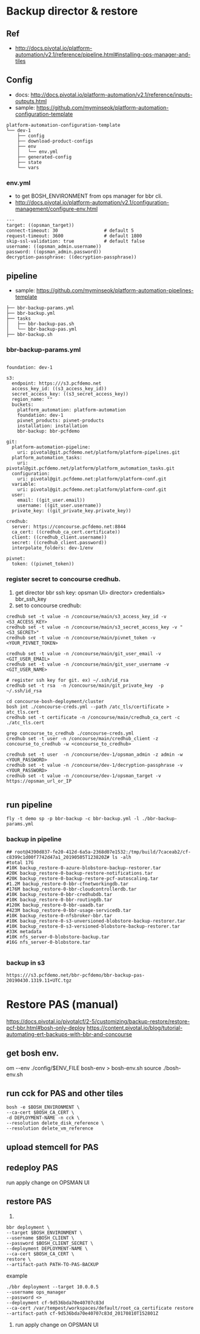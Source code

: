 # Backup director & restore

## Ref
- http://docs.pivotal.io/platform-automation/v2.1/reference/pipeline.html#installing-ops-manager-and-tiles


## Config
- docs: http://docs.pivotal.io/platform-automation/v2.1/reference/inputs-outputs.html
- sample: https://github.com/myminseok/platform-automation-configuration-template
```
platform-automation-configuration-template
└── dev-1
    ├── config
    ├── download-product-configs
    ├── env
    │   └── env.yml
    ├── generated-config
    ├── state
    └── vars

```

### env.yml
- to get BOSH_ENVIRONMENT from ops manager for bbr cli.
- http://docs.pivotal.io/platform-automation/v2.1/configuration-management/configure-env.html
```
---
target: ((opsman_target))
connect-timeout: 30                 # default 5
request-timeout: 3600               # default 1800
skip-ssl-validation: true           # default false
username: ((opsman_admin.username))
password: ((opsman_admin.password))
decryption-passphrase: ((decryption-passphrase))
```


## pipeline
- sample: https://github.com/myminseok/platform-automation-pipelines-template
```
├── bbr-backup-params.yml
├── bbr-backup.yml
├── tasks
│   ├── bbr-backup-pas.sh
│   └── bbr-backup-pas.yml
├── bbr-backup.sh
```

### bbr-backup-params.yml
```

foundation: dev-1

s3:
  endpoint: https:///s3.pcfdemo.net
  access_key_id: ((s3_access_key_id))
  secret_access_key: ((s3_secret_access_key))
  region_name: ""
  buckets:
    platform_automation: platform-automation
    foundation: dev-1
    pivnet_products: pivnet-products
    installation: installation
    bbr-backup: bbr-pcfdemo

git:
  platform-automation-pipeline:
    uri: pivotal@git.pcfdemo.net/platform/platform-pipelines.git
  platform_automation_tasks:
    uri: pivotal@git.pcfdemo.net/platform/platform_automation_tasks.git
  configuration:
    uri: pivotal@git.pcfdemo.net:platform/platform-conf.git
  variable:
    uri: pivotal@git.pcfdemo.net:platform/platform-conf.git
  user: 
    email: ((git_user.email))
    username: ((git_user.username))
  private_key: ((git_private_key.private_key))

credhub:
  server: https://concourse.pcfdemo.net:8844
  ca_cert: ((credhub_ca_cert.certificate))
  client: ((credhub_client.username))
  secret: ((credhub_client.password))
  interpolate_folders: dev-1/env

pivnet: 
  token: ((pivnet_token))

```

###  register secret to concourse credhub.
1. get director bbr ssh key: opsman UI> director> credentials> bbr_ssh_key
1. set to concourse credhub:  

```
credhub set -t value -n /concourse/main/s3_access_key_id -v <S3_ACCESS_KEY>
credhub set -t value -n /concourse/main/s3_secret_access_key -v "<S3_SECRET>"
credhub set -t value -n /concourse/main/pivnet_token -v <YOUR_PIVNET_TOKEN>

credhub set -t value -n /concourse/main/git_user_email -v <GIT_USER_EMAIL>
credhub set -t value -n /concourse/main/git_user_username -v <GIT_USER_NAME>

# register ssh key for git. ex) ~/.ssh/id_rsa
credhub set -t rsa  -n /concourse/main/git_private_key  -p ~/.ssh/id_rsa 
 
cd concourse-bosh-deployment/cluster
bosh int ./concourse-creds.yml --path /atc_tls/certificate > atc_tls.cert
credhub set -t certificate -n /concourse/main/credhub_ca_cert -c ./atc_tls.cert

grep concourse_to_credhub ./concourse-creds.yml
credhub set -t user -n /concourse/main/credhub_client -z concourse_to_credhub -w <concourse_to_credhub>

credhub set -t user  -n /concourse/dev-1/opsman_admin -z admin -w <YOUR_PASSWORD>
credhub set -t value -n /concourse/dev-1/decryption-passphrase -v <YOUR_PASSWORD>
credhub set -t value -n /concourse/dev-1/opsman_target -v https://opsman_url_or_IP


```

## run pipeline
```
fly -t demo sp -p bbr-backup -c bbr-backup.yml -l ./bbr-backup-params.yml
```
### backup in pipeline
```
## root@4390d837-fe20-412d-6a5a-2368d07e1532:/tmp/build/7caceab2/cf-c8399c1d00f7742d47a1_20190505T123820Z# ls -alh
#total 17G
#10K backup_restore-0-azure-blobstore-backup-restorer.tar
#20K backup_restore-0-backup-restore-notifications.tar
#20K backup_restore-0-backup-restore-pcf-autoscaling.tar
#1.2M backup_restore-0-bbr-cfnetworkingdb.tar
#176M backup_restore-0-bbr-cloudcontrollerdb.tar
#10K backup_restore-0-bbr-credhubdb.tar
#10K backup_restore-0-bbr-routingdb.tar
#120K backup_restore-0-bbr-uaadb.tar
#423M backup_restore-0-bbr-usage-servicedb.tar
#10K backup_restore-0-nfsbroker-bbr.tar
#10K backup_restore-0-s3-unversioned-blobstore-backup-restorer.tar
#10K backup_restore-0-s3-versioned-blobstore-backup-restorer.tar
#33K metadata
#10K nfs_server-0-blobstore-backup.tar
#16G nfs_server-0-blobstore.tar


```
### backup in s3
```
https:///s3.pcfdemo.net/bbr-pcfdemo/bbr-backup-pas-20190430.1319.11+UTC.tgz

```

# Restore PAS (manual)
https://docs.pivotal.io/pivotalcf/2-5/customizing/backup-restore/restore-pcf-bbr.html#bosh-only-deploy
https://content.pivotal.io/blog/tutorial-automating-ert-backups-with-bbr-and-concourse

## get bosh env.
om --env ./config/$ENV_FILE bosh-env > bosh-env.sh
source ./bosh-env.sh


## run cck for PAS and other tiles
```
bosh -e $BOSH_ENVIRONMENT \
--ca-cert $BOSH_CA_CERT \
-d DEPLOYMENT-NAME -n cck \
--resolution delete_disk_reference \
--resolution delete_vm_reference
```

## upload stemcell for PAS

## redeploy PAS
run apply change on OPSMAN UI


## restore PAS
1.
```
bbr deployment \
--target $BOSH_ENVIRONMENT \
--username $BOSH_CLIENT \
--password $BOSH_CLIENT_SECRET \
--deployment DEPLOYMENT-NAME \
--ca-cert $BOSH_CA_CERT \
restore \
--artifact-path PATH-TO-PAS-BACKUP
```
example
```
./bbr deployment --target 10.0.0.5 
--username ops_manager 
--password <> 
--deployment cf-9d536bda70e40707c83d 
--ca-cert /var/tempest/workspaces/default/root_ca_certificate restore 
--artifact-path cf-9d536bda70e40707c83d_20170810T152801Z

```
1. run apply change on OPSMAN UI


